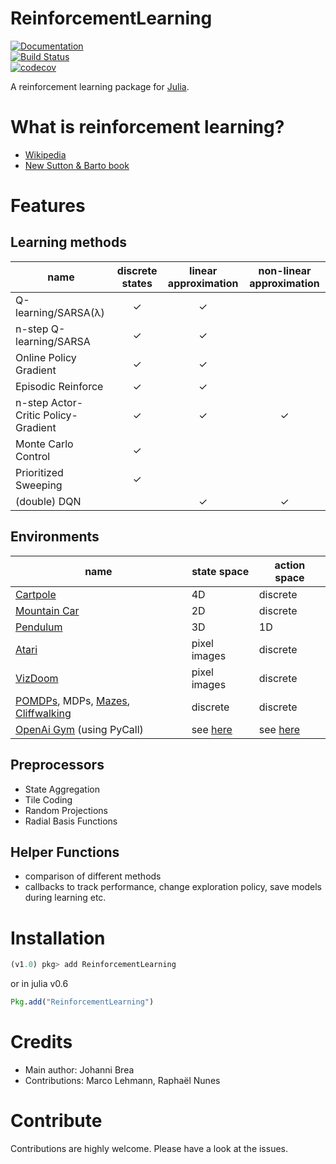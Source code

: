 # ReinforcementLearning	

 [![Documentation](https://img.shields.io/badge/docs-latest-blue.svg)](https://JuliaReinforcementLearning.github.io/ReinforcementLearning.jl/latest)	
[![Build Status](https://travis-ci.com/JuliaReinforcementLearning/ReinforcementLearning.jl.svg?branch=master)](https://travis-ci.com/JuliaReinforcementLearning/ReinforcementLearning.jl)	
[![codecov](https://codecov.io/gh/JuliaReinforcementLearning/ReinforcementLearning.jl/branch/master/graph/badge.svg)](https://codecov.io/gh/JuliaReinforcementLearning/ReinforcementLearning.jl)	

 A reinforcement learning package for [Julia](https://julialang.org/).	


 # What is reinforcement learning?	

 - [Wikipedia](https://en.wikipedia.org/wiki/Reinforcement_learning)	
- [New Sutton & Barto book](http://incompleteideas.net/book/the-book-2nd.html)	

 # Features	

 ## Learning methods	

 | name | discrete states | linear approximation | non-linear approximation |	
|------|:---------------:|:--------------------:|:------------------------:|	
|Q-learning/SARSA(λ) | ✓            |   ✓    |               | |	
|n-step Q-learning/SARSA |✓            |   ✓                  |  |	
|Online Policy Gradient |✓            |   ✓                  |  |	
|Episodic Reinforce |✓            |   ✓                  |  |	
|n-step Actor-Critic Policy-Gradient |✓            |   ✓                  |✓   |	
|Monte Carlo Control |✓            |                  |  |	
|Prioritized Sweeping|✓            |                    |  |	
|(double) DQN |                                   |   ✓                  |✓   |	


 ## Environments	

 |name | state space | action space |	
|-----|-------------|--------------|	
|[Cartpole](https://github.com/JuliaReinforcementLearning/ReinforcementLearningEnvironmentClassicControl.jl)| 4D      | discrete     |	
|[Mountain Car](https://github.com/JuliaReinforcementLearning/ReinforcementLearningEnvironmentClassicControl.jl)| 2D  | discrete     |	
|[Pendulum](https://github.com/JuliaReinforcementLearning/ReinforcementLearningEnvironmentClassicControl.jl) | 3D     | 1D           |	
|[Atari](https://github.com/JuliaReinforcementLearning/ReinforcementLearningEnvironmentAtari.jl) | pixel images | discrete|	
|[VizDoom](https://github.com/JuliaReinforcementLearning/ReinforcementLearningEnvironmentVizDoom.jl) | pixel images | discrete|	
|[POMDPs](https://github.com/JuliaReinforcementLearning/ReinforcementLearningEnvironmentDiscrete.jl), MDPs, [Mazes](https://github.com/JuliaReinforcementLearning/ReinforcementLearningEnvironmentDiscrete.jl), [Cliffwalking](https://github.com/JuliaReinforcementLearning/ReinforcementLearningEnvironmentDiscrete.jl) | discrete | discrete|	
|[OpenAi Gym](https://github.com/JuliaReinforcementLearning/ReinforcementLearningEnvironmentGym.jl) (using PyCall) | see [here](https://github.com/openai/gym) | see [here](https://github.com/openai/gym) |	

 ## Preprocessors	

 - State Aggregation	
- Tile Coding	
- Random Projections	
- Radial Basis Functions	

 ## Helper Functions	

 - comparison of different methods	
- callbacks to track performance, change exploration policy, save models during	
  learning etc.	

 # Installation	

 ```julia	
(v1.0) pkg> add ReinforcementLearning	
```	
 or in julia v0.6	

 ```julia	
Pkg.add("ReinforcementLearning")	
```	

 # Credits	

 - Main author: Johanni Brea	
- Contributions: Marco Lehmann, Raphaël Nunes	

 # Contribute	

 Contributions are highly welcome. Please have a look at the issues.
